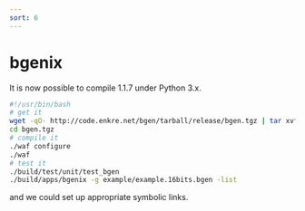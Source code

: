 ```yaml
---
sort: 6
---
```


# bgenix

It is now possible to compile 1.1.7 under Python 3.x.

```bash
#!/usr/bin/bash
# get it
wget -qO- http://code.enkre.net/bgen/tarball/release/bgen.tgz | tar xvfz -
cd bgen.tgz
# compile it
./waf configure
./waf
# test it
./build/test/unit/test_bgen
./build/apps/bgenix -g example/example.16bits.bgen -list
```

and we could set up appropriate symbolic links.
